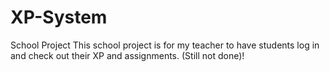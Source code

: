 # XP-System
School Project
This school project is for my teacher to have students
log in and check out their XP and assignments.
(Still not done)!
